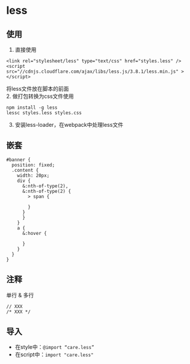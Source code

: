 # less

## 使用
1. 直接使用
```
<link rel="stylesheet/less" type="text/css" href="styles.less" />
<script src="//cdnjs.cloudflare.com/ajax/libs/less.js/3.8.1/less.min.js" ></script>
```
将less文件放在脚本的前面    
2. 做打包转换为css文件使用  
```
npm install -g less
lessc styles.less styles.css
```
3. 安装less-loader，在webpack中处理less文件   

## 嵌套
```
#banner {
  position: fixed;
  .content {
    width: 20px;
    div {
      &:nth-of-type(2),
      &:nth-of-type(2) {
        > span {

        }
      }
      }
    }
    a {
      &:hover {

      }
    }
  }
}
```

## 注释
单行 & 多行  
```
// XXX
/* XXX */
```
## 导入
- 在style中：`@import “care.less”`  
- 在script中：`import "care.less"`  
